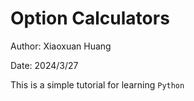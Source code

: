 # Option Calculators

Author: Xiaoxuan Huang

Date: 2024/3/27

This is a simple tutorial for learning `Python`


